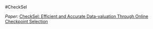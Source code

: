 #CheckSel

<i>Paper:</i> [CheckSel: Efficient and Accurate Data-valuation Through Online Checkpoint Selection](https://arxiv.org/abs/2203.06814)
